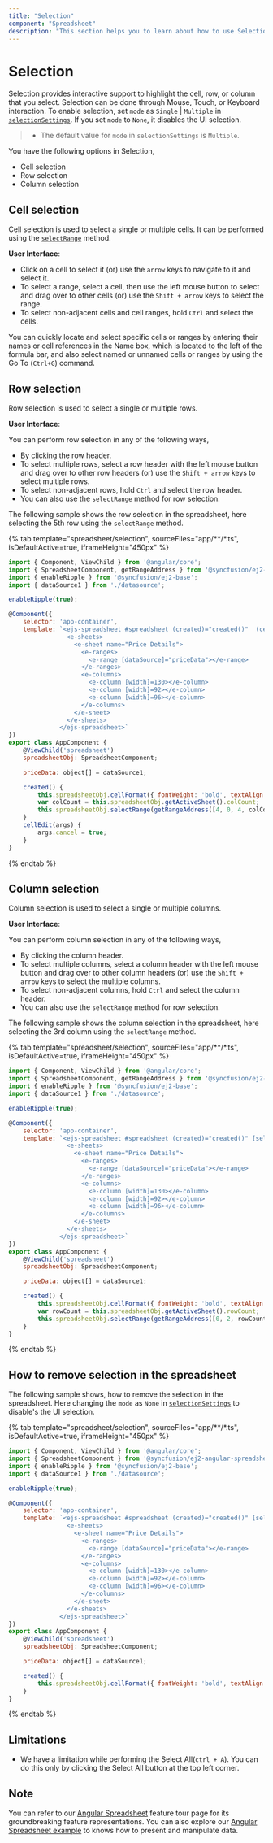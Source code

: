 ```yaml
---
title: "Selection"
component: "Spreadsheet"
description: "This section helps you to learn about how to use Selection support in the Spreadsheet control."
---
```


# Selection

Selection provides interactive support to highlight the cell, row, or column that you select. Selection can be done through Mouse, Touch, or Keyboard interaction. To enable selection, set `mode` as `Single` | `Multiple` in [`selectionSettings`](../api/spreadsheet/#selectionsettings). If you set `mode` to `None`, it disables the UI selection.

> * The default value for `mode` in  `selectionSettings` is `Multiple`.

You have the following options in Selection,

* Cell selection
* Row selection
* Column selection

## Cell selection

Cell selection is used to select a single or multiple cells. It can be performed using the [`selectRange`](../api/spreadsheet/#selectRange) method.

**User Interface**:

* Click on a cell to select it (or) use the `arrow` keys to navigate to it and select it.
* To select a range, select a cell, then use the left mouse button to select and drag over to other cells (or) use the `Shift + arrow` keys to select the range.
* To select non-adjacent cells and cell ranges, hold `Ctrl` and select the cells.

You can quickly locate and select specific cells or ranges by entering their names or cell references in the Name box, which is located to the left of the formula bar, and also select named or unnamed cells or ranges by using the Go To (`Ctrl+G`) command.

## Row selection

Row selection is used to select a single or multiple rows.

**User Interface**:

You can perform row selection in any of the following ways,

* By clicking the row header.
* To select multiple rows, select a row header with the left mouse button and drag over to other row headers (or) use the `Shift + arrow` keys to select multiple rows.
* To select non-adjacent rows, hold `Ctrl` and select the row header.
* You can also use the `selectRange` method for row selection.

The following sample shows the row selection in the spreadsheet, here selecting the 5th row using the `selectRange` method.

{% tab template="spreadsheet/selection", sourceFiles="app/**/*.ts", isDefaultActive=true, iframeHeight="450px" %}

```javascript
import { Component, ViewChild } from '@angular/core';
import { SpreadsheetComponent, getRangeAddress } from '@syncfusion/ej2-angular-spreadsheet';
import { enableRipple } from '@syncfusion/ej2-base';
import { dataSource1 } from './datasource';

enableRipple(true);

@Component({
    selector: 'app-container',
    template: `<ejs-spreadsheet #spreadsheet (created)="created()"  (cellEdit)="cellEdit()" [selectionSettings]="{ mode: 'Multiple' }">
                <e-sheets>
                  <e-sheet name="Price Details">
                    <e-ranges>
                      <e-range [dataSource]="priceData"></e-range>
                    </e-ranges>
                    <e-columns>
                      <e-column [width]=130></e-column>
                      <e-column [width]=92></e-column>
                      <e-column [width]=96></e-column>
                    </e-columns>
                  </e-sheet>
                </e-sheets>
              </ejs-spreadsheet>`
})
export class AppComponent {
    @ViewChild('spreadsheet')
    spreadsheetObj: SpreadsheetComponent;

    priceData: object[] = dataSource1;

    created() {
        this.spreadsheetObj.cellFormat({ fontWeight: 'bold', textAlign: 'center' }, 'A1:H1');
        var colCount = this.spreadsheetObj.getActiveSheet().colCount;
        this.spreadsheetObj.selectRange(getRangeAddress([4, 0, 4, colCount]));
    }
    cellEdit(args) {
        args.cancel = true;
    }
}
```

{% endtab %}

## Column selection

Column selection is used to select a single or multiple columns.

**User Interface**:

You can perform column selection in any of the following ways,

* By clicking the column header.
* To select multiple columns, select a column header with the left mouse button and drag over to other column headers (or) use the `Shift + arrow` keys to select the multiple columns.
* To select non-adjacent columns, hold `Ctrl` and select the column header.
* You can also use the `selectRange` method for row selection.

The following sample shows the column selection in the spreadsheet, here selecting the 3rd column using  the `selectRange` method.

{% tab template="spreadsheet/selection", sourceFiles="app/**/*.ts", isDefaultActive=true, iframeHeight="450px" %}

```javascript
import { Component, ViewChild } from '@angular/core';
import { SpreadsheetComponent, getRangeAddress } from '@syncfusion/ej2-angular-spreadsheet';
import { enableRipple } from '@syncfusion/ej2-base';
import { dataSource1 } from './datasource';

enableRipple(true);

@Component({
    selector: 'app-container',
    template: `<ejs-spreadsheet #spreadsheet (created)="created()" [selectionSettings]="{ mode: 'Multiple' }">
                <e-sheets>
                  <e-sheet name="Price Details">
                    <e-ranges>
                      <e-range [dataSource]="priceData"></e-range>
                    </e-ranges>
                    <e-columns>
                      <e-column [width]=130></e-column>
                      <e-column [width]=92></e-column>
                      <e-column [width]=96></e-column>
                    </e-columns>
                  </e-sheet>
                </e-sheets>
              </ejs-spreadsheet>`
})
export class AppComponent {
    @ViewChild('spreadsheet')
    spreadsheetObj: SpreadsheetComponent;

    priceData: object[] = dataSource1;

    created() {
        this.spreadsheetObj.cellFormat({ fontWeight: 'bold', textAlign: 'center' }, 'A1:H1');
        var rowCount = this.spreadsheetObj.getActiveSheet().rowCount;
        this.spreadsheetObj.selectRange(getRangeAddress([0, 2, rowCount, 2]));
    }
}
```

{% endtab %}

## How to remove selection in the spreadsheet

The following sample shows, how to remove the selection in the spreadsheet. Here changing the `mode` as `None` in [`selectionSettings`](../api/spreadsheet/#selectionsettings) to disable's the UI selection.

{% tab template="spreadsheet/selection", sourceFiles="app/**/*.ts", isDefaultActive=true, iframeHeight="450px" %}

```javascript
import { Component, ViewChild } from '@angular/core';
import { SpreadsheetComponent } from '@syncfusion/ej2-angular-spreadsheet';
import { enableRipple } from '@syncfusion/ej2-base';
import { dataSource1 } from './datasource';

enableRipple(true);

@Component({
    selector: 'app-container',
    template: `<ejs-spreadsheet #spreadsheet (created)="created()" [selectionSettings]="{ mode: 'None' }">
                <e-sheets>
                  <e-sheet name="Price Details">
                    <e-ranges>
                      <e-range [dataSource]="priceData"></e-range>
                    </e-ranges>
                    <e-columns>
                      <e-column [width]=130></e-column>
                      <e-column [width]=92></e-column>
                      <e-column [width]=96></e-column>
                    </e-columns>
                  </e-sheet>
                </e-sheets>
              </ejs-spreadsheet>`
})
export class AppComponent {
    @ViewChild('spreadsheet')
    spreadsheetObj: SpreadsheetComponent;

    priceData: object[] = dataSource1;

    created() {
        this.spreadsheetObj.cellFormat({ fontWeight: 'bold', textAlign: 'center' }, 'A1:H1');
    }
}
```

{% endtab %}

## Limitations

* We have a limitation while performing the Select All(`ctrl + A`). You can do this only by clicking the Select All button at the top left corner.

## Note

You can refer to our [Angular Spreadsheet](https://www.syncfusion.com/angular-ui-components/angular-spreadsheet) feature tour page for its groundbreaking feature representations. You can also explore our [Angular Spreadsheet example](https://ej2.syncfusion.com/angular/demos/#/material/spreadsheet/default) to knows how to present and manipulate data.
